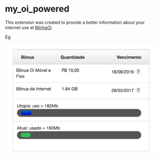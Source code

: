 # my_oi_powered

This extension was created to provide a better information about your internet use at [MinhaOi](www.oi.com.br/minhaoi)

Eg:

![Screenshot](screenshot.png)
